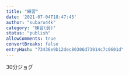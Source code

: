 ```yaml
---
title: "練習"
date: '2021-07-04T18:47:45'
author: "subaru44k"
category: "練習(弱)"
status: "publish"
allowComments: true
convertBreaks: false
entryHash: "73436e9b12dec80306d73014c7c0601d"
---
```

30分ジョグ
